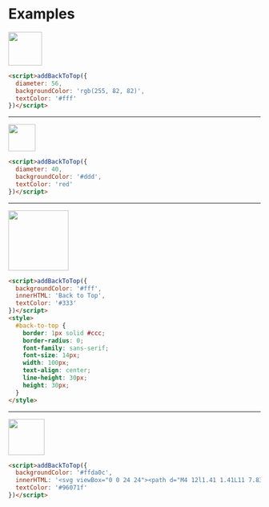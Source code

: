 # Examples

<img src="https://i.pi.gy/O1Gbz.png" width="67" /><br/>
```html
<script>addBackToTop({
  diameter: 56,
  backgroundColor: 'rgb(255, 82, 82)',
  textColor: '#fff'
})</script>
```


----------


<img src="https://i.pi.gy/8Z0Nj.png" width="54" /><br/>
```html
<script>addBackToTop({
  diameter: 40,
  backgroundColor: '#ddd',
  textColor: 'red'
})</script>
```


----------


<img src="https://i.pi.gy/0P8Nr.png" width="120" /><br/>
```html
<script>addBackToTop({
  backgroundColor: '#fff',
  innerHTML: 'Back to Top',
  textColor: '#333'
})</script>
<style>
  #back-to-top {
    border: 1px solid #ccc;
    border-radius: 0;
    font-family: sans-serif;
    font-size: 14px;
    width: 100px;
    text-align: center;
    line-height: 30px;
    height: 30px;
  }
</style>
```


----------


<img src="https://i.pi.gy/Vabg0.png" width="72" /><br/>
```html
<script>addBackToTop({
  backgroundColor: '#ffda0c',
  innerHTML: '<svg viewBox="0 0 24 24"><path d="M4 12l1.41 1.41L11 7.83V20h2V7.83l5.58 5.59L20 12l-8-8-8 8z"/></svg>',
  textColor: '#96071f'
})</script>
```
